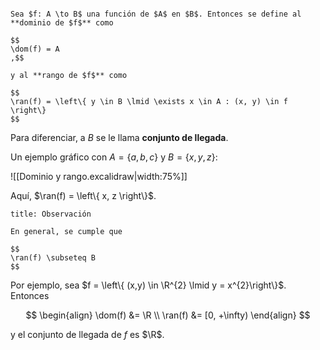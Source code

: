 ```ad-definition

Sea $f: A \to B$ una función de $A$ en $B$. Entonces se define al **dominio de $f$** como

$$
\dom(f) = A
,$$

y al **rango de $f$** como

$$
\ran(f) = \left\{ y \in B \lmid \exists x \in A : (x, y) \in f \right\}
$$

```

Para diferenciar, a $B$ se le llama **conjunto de llegada**.

Un ejemplo gráfico con $A = \left\{  a, b, c\right\}$ y $B = \left\{ x, y, z \right\}$:

![[Dominio y rango.excalidraw|width:75%]]

Aquí, $\ran(f) = \left\{ x, z \right\}$.

```ad-proposition
title: Observación

En general, se cumple que 

$$
\ran(f) \subseteq B
$$

```

Por ejemplo, sea $f = \left\{ (x,y) \in \R^{2} \lmid y = x^{2}\right\}$. Entonces

$$
\begin{align}
\dom(f) &= \R \\
\ran(f) &= [0, +\infty)
\end{align}
$$

y el conjunto de llegada de $f$ es $\R$.
